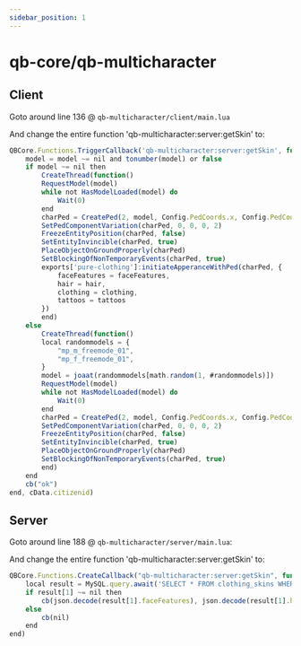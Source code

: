 ```yaml
---
sidebar_position: 1
---
```


# qb-core/qb-multicharacter

## Client

Goto around line 136 @ `qb-multicharacter/client/main.lua`

And change the entire function 'qb-multicharacter:server:getSkin' to:

```jsx title="qb-multicharacter/client/main.lua"
QBCore.Functions.TriggerCallback('qb-multicharacter:server:getSkin', function(faceFeatures, hair, clothing, tattoos, model)
    model = model ~= nil and tonumber(model) or false
    if model ~= nil then
        CreateThread(function()
        RequestModel(model)
        while not HasModelLoaded(model) do
            Wait(0)
        end
        charPed = CreatePed(2, model, Config.PedCoords.x, Config.PedCoords.y, Config.PedCoords.z - 0.98, Config.PedCoords.w, false, true)
        SetPedComponentVariation(charPed, 0, 0, 0, 2)
        FreezeEntityPosition(charPed, false)
        SetEntityInvincible(charPed, true)
        PlaceObjectOnGroundProperly(charPed)
        SetBlockingOfNonTemporaryEvents(charPed, true)
        exports['pure-clothing']:initiateApperanceWithPed(charPed, {
            faceFeatures = faceFeatures,
            hair = hair,
            clothing = clothing,
            tattoos = tattoos
        })
        end)
    else
        CreateThread(function()
        local randommodels = {
            "mp_m_freemode_01",
            "mp_f_freemode_01",
        }
        model = joaat(randommodels[math.random(1, #randommodels)])
        RequestModel(model)
        while not HasModelLoaded(model) do
            Wait(0)
        end
        charPed = CreatePed(2, model, Config.PedCoords.x, Config.PedCoords.y, Config.PedCoords.z - 0.98, Config.PedCoords.w, false, true)
        SetPedComponentVariation(charPed, 0, 0, 0, 2)
        FreezeEntityPosition(charPed, false)
        SetEntityInvincible(charPed, true)
        PlaceObjectOnGroundProperly(charPed)
        SetBlockingOfNonTemporaryEvents(charPed, true)
        end)
    end
    cb("ok")
end, cData.citizenid)
```

## Server

Goto around line 188 @ `qb-multicharacter/server/main.lua`:

And change the entire function 'qb-multicharacter:server:getSkin' to:

```jsx title="qb-multicharacter/server/main.lua"
QBCore.Functions.CreateCallback("qb-multicharacter:server:getSkin", function(_, cb, cid)
    local result = MySQL.query.await('SELECT * FROM clothing_skins WHERE citizenid = ?', {cid})
    if result[1] ~= nil then
        cb(json.decode(result[1].faceFeatures), json.decode(result[1].hair), json.decode(result[1].clothing), json.decode(result[1].tattoos), result[1].modelHash)
    else
        cb(nil)
    end
end)
```
